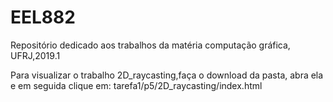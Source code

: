 # EEL882

Repositório dedicado aos trabalhos da matéria computação gráfica, UFRJ,2019.1

Para visualizar o trabalho 2D_raycasting,faça o download da pasta, abra ela e em seguida clique em:  tarefa1/p5/2D_raycasting/index.html
